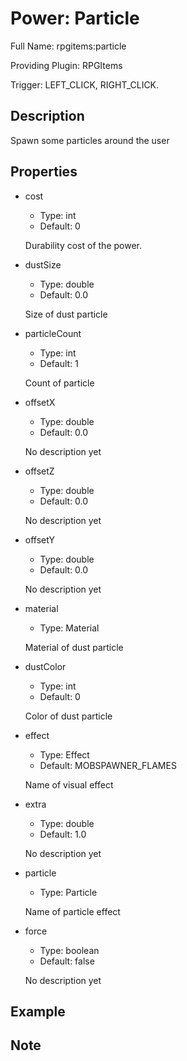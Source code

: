 # Power: Particle

<!-- This file is generated ingame by `/rpgitem gen-wiki`. -->
<!-- Please only edit between "beginCustomXXXX" and "endCustomXXXX".  -->
<!-- If you want to edit description of this power or property, -->
<!-- please edit corresponding section in "resources/lang/en_US.yml" -->

Full Name: rpgitems:particle

Providing Plugin: RPGItems

Trigger: LEFT_CLICK, RIGHT_CLICK.

<!-- beginCustomHeader -->
<!-- endCustomHeader -->

## Description

Spawn some particles around the user
<!-- beginCustomDescription -->
<!-- endCustomDescription -->

## Properties

* cost

  * Type: int
  * Default: 0

  Durability cost of the power.

* dustSize

  * Type: double
  * Default: 0.0

  Size of dust particle

* particleCount

  * Type: int
  * Default: 1

  Count of particle

* offsetX

  * Type: double
  * Default: 0.0

  No description yet

* offsetZ

  * Type: double
  * Default: 0.0

  No description yet

* offsetY

  * Type: double
  * Default: 0.0

  No description yet

* material

  * Type: Material

  Material of dust particle

* dustColor

  * Type: int
  * Default: 0

  Color of dust particle

* effect

  * Type: Effect
  * Default: MOBSPAWNER_FLAMES

  Name of visual effect

* extra

  * Type: double
  * Default: 1.0

  No description yet

* particle

  * Type: Particle

  Name of particle effect

* force

  * Type: boolean
  * Default: false

  No description yet


<!-- beginCustomProperties -->
<!-- endCustomProperties -->

## Example

<!-- beginCustomExample -->
<!-- endCustomExample -->

## Note

<!-- beginCustomNote -->
<!-- endCustomNote -->